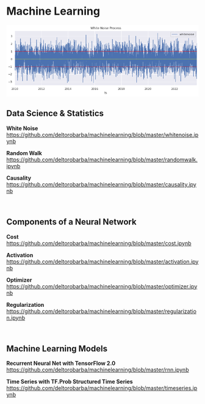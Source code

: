 # Machine Learning

<img src="https://raw.githubusercontent.com/deltorobarba/repo/master/whitenoise.png" alt="White Noise">

## Data Science & Statistics

<b>White Noise</b><br>
https://github.com/deltorobarba/machinelearning/blob/master/whitenoise.ipynb

<b>Random Walk</b><br>
https://github.com/deltorobarba/machinelearning/blob/master/randomwalk.ipynb

<b>Causality</b><br>
https://github.com/deltorobarba/machinelearning/blob/master/causality.ipynb

<br>

## Components of a Neural Network

<b>Cost</b><br>
https://github.com/deltorobarba/machinelearning/blob/master/cost.ipynb

<b>Activation</b><br>
https://github.com/deltorobarba/machinelearning/blob/master/activation.ipynb

<b>Optimizer</b><br>
https://github.com/deltorobarba/machinelearning/blob/master/optimizer.ipynb

<b>Regularization</b><br>
https://github.com/deltorobarba/machinelearning/blob/master/regularization.ipynb

<br>

## Machine Learning Models

<b>Recurrent Neural Net with TensorFlow 2.0</b><br>
https://github.com/deltorobarba/machinelearning/blob/master/rnn.ipynb

<b>Time Series with TF.Prob Structured Time Series</b><br>
https://github.com/deltorobarba/machinelearning/blob/master/timeseries.ipynb
